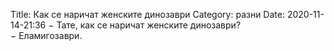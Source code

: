 Title: Как се наричат женските динозаври
Category: разни
Date: 2020-11-14-21:36
&minus; Тате, как се наричат женските динозаври?  
&minus; Еламигозаври.